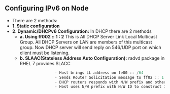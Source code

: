 ## Configuring IPv6 on Node
- There are 2 methods:
- **1. Static configuration**
- **2. Dynamic/DHCPv6 Configuration:** In DHCP there are 2 methods
  - **a. Using ff002 :: 1 : 2** This is All DHCP Server Link Local Multicast Group. All DHCP Servers on LAN are members of this multicast group. Now DHCP server will send reply on 546/UDP port on which client must be listening.
  - **b. SLAAC(Stateless Address Auto Configuration):**             radvd package in RHEL 7 provides SLACC
```c
                      - Host brings LL address on fe80 :: /64
                      - Sends Router Solicitation message to ff02 :: 1 : 2
                      - DHCP routers responds with N/W prefix and other information.
                      - Host uses N/W prefix with N/W ID to construct IPv6 address.
``` 
